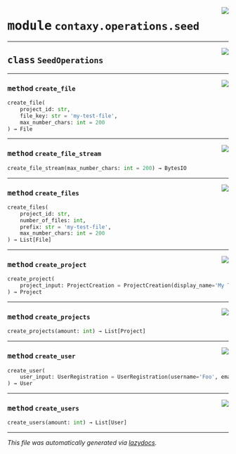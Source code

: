 <!-- markdownlint-disable -->

<a href="https://github.com/ml-tooling/contaxy/blob/main/backend/src/contaxy/operations/seed.py#L0"><img align="right" style="float:right;" src="https://img.shields.io/badge/-source-cccccc?style=flat-square"></a>

# <kbd>module</kbd> `contaxy.operations.seed`






---

<a href="https://github.com/ml-tooling/contaxy/blob/main/backend/src/contaxy/operations/seed.py#L10"><img align="right" style="float:right;" src="https://img.shields.io/badge/-source-cccccc?style=flat-square"></a>

## <kbd>class</kbd> `SeedOperations`







---

<a href="https://github.com/ml-tooling/contaxy/blob/main/backend/src/contaxy/operations/seed.py#L37"><img align="right" style="float:right;" src="https://img.shields.io/badge/-source-cccccc?style=flat-square"></a>

### <kbd>method</kbd> `create_file`

```python
create_file(
    project_id: str,
    file_key: str = 'my-test-file',
    max_number_chars: int = 200
) → File
```





---

<a href="https://github.com/ml-tooling/contaxy/blob/main/backend/src/contaxy/operations/seed.py#L56"><img align="right" style="float:right;" src="https://img.shields.io/badge/-source-cccccc?style=flat-square"></a>

### <kbd>method</kbd> `create_file_stream`

```python
create_file_stream(max_number_chars: int = 200) → BytesIO
```





---

<a href="https://github.com/ml-tooling/contaxy/blob/main/backend/src/contaxy/operations/seed.py#L46"><img align="right" style="float:right;" src="https://img.shields.io/badge/-source-cccccc?style=flat-square"></a>

### <kbd>method</kbd> `create_files`

```python
create_files(
    project_id: str,
    number_of_files: int,
    prefix: str = 'my-test-file',
    max_number_chars: int = 200
) → List[File]
```





---

<a href="https://github.com/ml-tooling/contaxy/blob/main/backend/src/contaxy/operations/seed.py#L24"><img align="right" style="float:right;" src="https://img.shields.io/badge/-source-cccccc?style=flat-square"></a>

### <kbd>method</kbd> `create_project`

```python
create_project(
    project_input: ProjectCreation = ProjectCreation(display_name='My Test Project!', description='', icon=None, metadata={}, disabled=False, id='my-test-project')
) → Project
```





---

<a href="https://github.com/ml-tooling/contaxy/blob/main/backend/src/contaxy/operations/seed.py#L33"><img align="right" style="float:right;" src="https://img.shields.io/badge/-source-cccccc?style=flat-square"></a>

### <kbd>method</kbd> `create_projects`

```python
create_projects(amount: int) → List[Project]
```





---

<a href="https://github.com/ml-tooling/contaxy/blob/main/backend/src/contaxy/operations/seed.py#L11"><img align="right" style="float:right;" src="https://img.shields.io/badge/-source-cccccc?style=flat-square"></a>

### <kbd>method</kbd> `create_user`

```python
create_user(
    user_input: UserRegistration = UserRegistration(username='Foo', email='foo@bar.com', disabled=False, password='Foobar')
) → User
```





---

<a href="https://github.com/ml-tooling/contaxy/blob/main/backend/src/contaxy/operations/seed.py#L20"><img align="right" style="float:right;" src="https://img.shields.io/badge/-source-cccccc?style=flat-square"></a>

### <kbd>method</kbd> `create_users`

```python
create_users(amount: int) → List[User]
```








---

_This file was automatically generated via [lazydocs](https://github.com/ml-tooling/lazydocs)._
